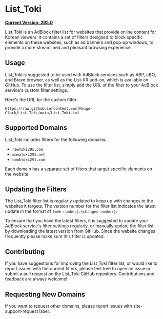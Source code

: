 # List_Toki

[**Current Version: 295.0**](https://github.com/Mango-Clark/List_Toki/blob/main/List_Toki.txt)

List_Toki is an AdBlock filter list for websites that provide online content for Korean viewers. It contains a set of filters designed to block specific elements on these websites, such as ad banners and pop-up windows, to provide a more streamlined and pleasant browsing experience.

## Usage

List_Toki is suggested to be used with AdBlock services such as ABP, uBO, and Brave browser, as well as the List-KR add-on, which is available on GitHub. To use the filter list, simply add the URL of the filter to your AdBlock service's custom filter settings.

Here's the URL for the custom filter:

```
https://raw.githubusercontent.com/Mango-Clark/List_Toki/main/List_Toki.txt
```

## Supported Domains

List_Toki includes filters for the following domains:

- `newtoki295.com`
- `manatoki295.net`
- `booktoki295.com`

Each domain has a separate set of filters that target specific elements on the website.

## Updating the Filters

The List_Toki filter list is regularly updated to keep up with changes to the websites it targets. The version number for the filter list indicates the latest update in the format of `{web number}.{changed number}`.

To ensure that you have the latest filters, it is suggested to update your AdBlock service's filter settings regularly, or manually update the filter list by downloading the latest version from GitHub. Since the website changes frequently please make sure this filter is updated.

## Contributing

If you have suggestions for improving the List_Toki filter list, or would like to report issues with the current filters, please feel free to open an issue or submit a pull request on the List_Toki GitHub repository. Contributions and feedback are always welcome!

## Requesting New Domains

If you want to request other domains, please report issues with site-support-request label.
